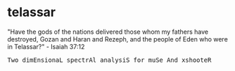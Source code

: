 # telassar

"Have the gods of the nations delivered those whom my fathers have destroyed, Gozan and Haran and Rezeph, and the people of Eden who were in Telassar?" - Isaiah 37:12

<pre>Two dimEnsionaL spectrAl analysiS for muSe And xshooteR</pre>
